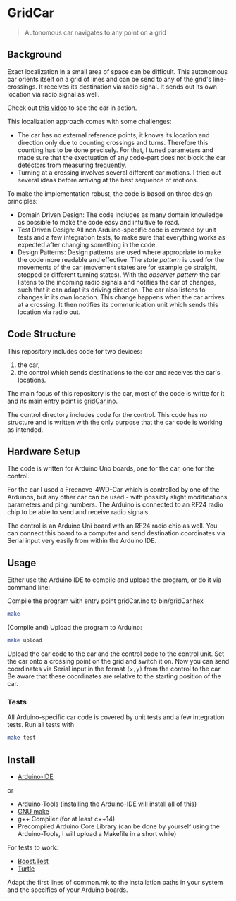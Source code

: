 # GridCar

> Autonomous car navigates to any point on a grid

## Background

Exact localization in a small area of space can be difficult. This autonomous car orients itself on a grid of lines and can be send to any of the grid's line-crossings. It receives its destination via radio signal. It sends out its own location via radio signal as well.

Check out [this video](https://nc.nullteilerfrei.de/index.php/s/nyYEFXyPgEe5ZH5) to see the car in action.

This localization approach comes with some challenges:
* The car has no external reference points, it knows its location and direction only due to counting crossings and turns. Therefore this counting has to be done precisely. For that, I tuned parameters and made sure that the exectuation of any code-part does not block the car detectors from measuring frequently.
* Turning at a crossing involves several different car motions. I tried out several ideas before arriving at the best sequence of motions.

To make the implementation robust, the code is based on three design principles:
* Domain Driven Design: The code includes as many domain knowledge as possible to make the code easy and intuitive to read.
* Test Driven Design: All non Arduino-specific code is covered by unit tests and a few integration tests, to make sure that everything works as expected after changing something in the code.
* Design Patterns: Design patterns are used where appropriate to make the code more readable and effective: The _state pattern_ is used for the movements of the car (movement states are for example go straight, stopped or different turning states). With the _observer pattern_ the car listens to the incoming radio signals and notifies the car of changes, such that it can adapt its driving direction. The car also listens to changes in its own location. This change happens when the car arrives at a crossing. It then notifies its communication unit which sends this location via radio out.

## Code Structure

This repository includes code for two devices: 
1. the car,
2. the control which sends destinations to the car and receives the car's locations.

The main focus of this repository is the car, most of the code is writte for it and its main entry point is [gridCar.ino](gridCar.ino).

The control directory includes code for the control. This code has no structure and is written with the only purpose that the car code is working as intended.

## Hardware Setup

The code is written for Arduino Uno boards, one for the car, one for the control. 

For the car I used a Freenove-4WD-Car which is controlled by one of the Arduinos, but any other car can be used - with possibly slight modifications parameters and ping numbers. The Arduino is connected to an RF24 radio chip to be able to send and receive radio signals.

The control is an Arduino Uni board with an RF24 radio chip as well. You can connect this board to a computer and send destination coordinates via Serial input very easily from within the Arduino IDE.

## Usage

Either use the Arduino IDE to compile and upload the program, or do it via command line:

Compile the program with entry point gridCar.ino to bin/gridCar.hex
```bash
make
```

(Compile and) Upload the program to Arduino:
```bash
make upload
```

Upload the car code to the car and the control code to the control unit. Set the car onto a crossing point on the grid and switch it on. Now you can send coordinates via Serial input in the format `(x,y)` from the control to the car. Be aware that these coordinates are relative to the starting position of the car.

### Tests
All Arduino-specific car code is covered by unit tests and a few integration tests. Run all tests with
```bash
make test
```

## Install

- [Arduino-IDE](https://www.arduino.cc/en/software)

or

- Arduino-Tools (installing the Arduino-IDE will install all of this)
- [GNU make](https://www.gnu.org/software/make/manual/make.html)
- g++ Compiler (for at least c++14)
- Precompiled Arduino Core Library (can be done by yourself using the Arduino-Tools, I will upload a Makefile in a short while)

For tests to work:
- [Boost.Test](https://www.boost.org/doc/libs/1_66_0/libs/test/doc/html/index.html)
- [Turtle](http://turtle.sourceforge.net)

Adapt the first lines of common.mk to the installation paths in your system and the specifics of your Arduino boards.
